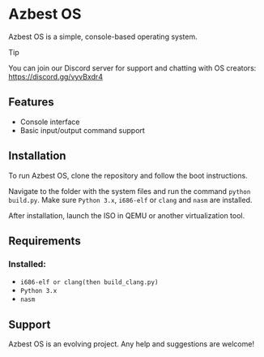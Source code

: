 # Azbest OS

Azbest OS is a simple, console-based operating system.

> [!TIP]
> You can join our Discord server for support and chatting with OS creators: https://discord.gg/vyvBxdr4

## Features

- Console interface
- Basic input/output command support

## Installation

To run Azbest OS, clone the repository and follow the boot instructions.

Navigate to the folder with the system files and run the command `python build.py`. 
Make sure `Python 3.x`, `i686-elf` or `clang` and `nasm` are installed.

After installation, launch the ISO in QEMU or another virtualization tool.

## Requirements
### Installed:
- `i686-elf or clang(then build_clang.py)`
- `Python 3.x`
- `nasm`

## Support

Azbest OS is an evolving project. Any help and suggestions are welcome!
